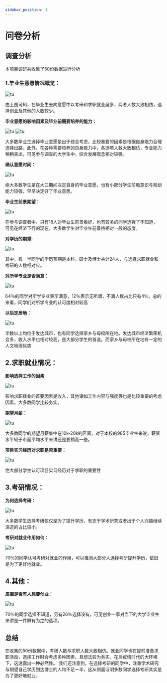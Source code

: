 ```yaml
---
sidebar_position: 1
---
```


# 问卷分析

## 调查分析
本项目调研共收集了50份数据进行分析
### 1.毕业生意愿情况概览：

![tu](./img/图片1.png)

由上图可知，在毕业生去向意愿中以考研和求职就业居多，两者人数大致相仿，选择创业及其他的人数较少。

**毕业意愿的影响因素及毕业前需要培养的能力：** 

![tu](./img/图片2.png)
![tu](./img/图片3.png)

大多数毕业生选择毕业意愿是出于综合考虑，比较重要的因素是根据自身能力合理选择出路。此外，在各种需要培养的自身能力中，各选项人数大致相仿，专业能力稍稍突出，可见参与调查的大学生中，综合发展观念相对较强。

**确认意愿时间：**

![tu](./img/图片4.png)

绝大多数学生是在大三期间决定自身的毕业意愿，也有小部分学生前瞻意识与规划能力较强，早早决定好了毕业意愿。

**毕业生前景期望：**

![tu](./img/图片5.png)

在参与调查者中，只有18人对毕业生前景看好，也有较多的同学选择了不知道，可见在经济下行的现在，大多数学生对毕业生前景持相对一般的态度。

**对学历的期望:**

![tu](./img/图片6.png)

其中，有一半同学的学历预期是本科，硕士及博士共计24人，与选择求职就业和考研的人数相对应。

**对所学专业是否满意：**

![tu](./img/图片7.png)

64％的同学对所学专业表示满意，12％表示无所谓，不满人数占比只有4％。总的来看，同学们对所学专业的认可度相对较高

**以后定居地：**

![tu](./img/图片8.png)

半数以上均位于发达城市，也有同学选择家乡与母校所在地。发达城市经济繁荣机会多，收入水平也相对较高，是大部分学生的首选。而家乡与母校所在地有一定的人文地理优势

## 2.求职就业情况：

**影响选择工作的因素**

![tu](./img/图片9.png)

影响求职择业的首要因素是收入，其他诸如工作内容与强度等也是比较重要的考虑因素。大多数同学比较务实。

**期望月薪：**

![tu](./img/图片10.png)

大多数同学的期望月薪集中在10k-20k的区间，对于本校的985毕业生来说，薪资水平较于市面平均水平来讲还是要稍高一些。

**项目实习经历对求职是否重要：**

![tu](./img/图片11.png)

绝大部分学生认可项目实习经历对于求职的重要性

## 3.考研情况：

**为何选择考研：**

![tu](./img/图片12.png)

大多数学生选择考研仅仅是为了提升学历，有志于学术研究或者出于个人兴趣继续深造的占比较小。

**考研对就业作用如何：**

![tu](./img/图片13.png)

70％的同学认可考研对就业的作用，可以推测大部分人选择考研提升学历，依旧是为了更好地就业。

## 4.其他：
**周围是否有人想要创业：**

![tu](./img/图片14.png)

70％的同学选择不知道，另有26％选择没有，可见创业一事对当下的大学毕业生来讲是一件鲜有为之的选项。

## 总结
在收集的50份数据中，考研人数与求职人数大致相仿。就业同学也在提前准备求职活动，选择工作时会考虑多种因素，且想法较为务实。在后疫情时代的大环境下，这透露出一种必然性。
我们还注意到，在选择考研的同学中，注重学术研究与期望自己学历到达博士的人均不足一半，这从侧面证明多数同学选择考研其实是为了更好地就业。